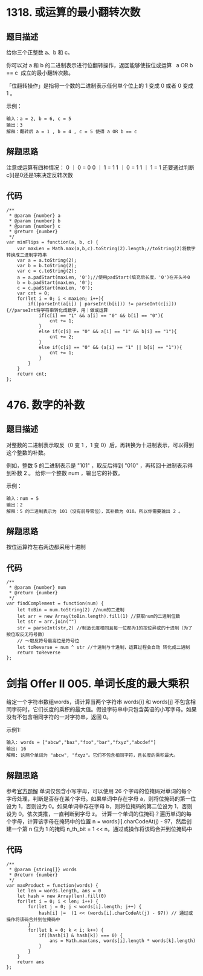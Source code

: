 # 1318. 或运算的最小翻转次数

## 题目描述
给你三个正整数 a、b 和 c。

你可以对 a 和 b 的二进制表示进行位翻转操作，返回能够使按位或运算   a OR b == c  成立的最小翻转次数。

「位翻转操作」是指将一个数的二进制表示任何单个位上的 1 变成 0 或者 0 变成 1 。

示例：
```
输入：a = 2, b = 6, c = 5
输出：3
解释：翻转后 a = 1 , b = 4 , c = 5 使得 a OR b == c
``` 

## 解题思路
注意或运算有四种情况：
0 ｜ 0 = 0
0 ｜ 1 = 1
1 ｜ 0 = 1
1 ｜ 1 = 1
还要通过判断c[i]是0还是1来决定反转次数

## 代码
```
/**
 * @param {number} a
 * @param {number} b
 * @param {number} c
 * @return {number}
 */
var minFlips = function(a, b, c) {
    var maxLen = Math.max(a,b,c).toString(2).length;//toString(2)将数字转换成二进制字符串
    var a = a.toString(2);
    var b = b.toString(2);
    var c = c.toString(2);
    a = a.padStart(maxLen, '0');//使用padStart(填充后长度，'0')在开头补0
    b = b.padStart(maxLen, '0');
    c = c.padStart(maxLen, '0');
    var cnt = 0;
    for(let i = 0; i < maxLen; i++){
        if((parseInt(a[i]) | parseInt(b[i])) != parseInt(c[i])){//parseInt将字符串转化成数字，用｜做或运算
            if(c[i] == "1" && a[i] == "0" && b[i] == "0"){
                cnt += 1;
            }
            else if(c[i] == "0" && a[i] == "1" && b[i] == "1"){
                cnt += 2;
            }
            else if(c[i] == "0" && (a[i] == "1" || b[i] == "1")){
                cnt += 1;
            }
        }
    }
    return cnt;
};
```

# 476. 数字的补数

## 题目描述
对整数的二进制表示取反（0 变 1 ，1 变 0）后，再转换为十进制表示，可以得到这个整数的补数。

例如，整数 5 的二进制表示是 "101" ，取反后得到 "010" ，再转回十进制表示得到补数 2 。
给你一个整数 num ，输出它的补数。

示例：
```
输入：num = 5
输出：2
解释：5 的二进制表示为 101（没有前导零位），其补数为 010。所以你需要输出 2 。
```

## 解题思路
按位运算符左右两边都采用十进制

## 代码
```
/**
 * @param {number} num
 * @return {number}
 */
var findComplement = function(num) {
    let toBin = num.toString(2) //num的二进制
    let arr = new Array(toBin.length).fill(1) //获取num的二进制位数
    let str = arr.join("") 
    str = parseInt(str,2) //制造长度相同且每一位都为1的按位异或的十进制（为了按位取反无符号数）
    // ～取反符号最高位是符号位
    let toReverse = num ^ str //十进制与十进制，运算过程会自动 转化成二进制
    return toReverse
};
```

# 剑指 Offer II 005. 单词长度的最大乘积

给定一个字符串数组words，请计算当两个字符串 words[i] 和 words[j] 不包含相同字符时，它们长度的乘积的最大值。假设字符串中只包含英语的小写字母。如果没有不包含相同字符的一对字符串，返回 0。

示例1:
```
输入: words = ["abcw","baz","foo","bar","fxyz","abcdef"]
输出: 16 
解释: 这两个单词为 "abcw", "fxyz"。它们不包含相同字符，且长度的乘积最大。
```

## 解题思路
参考[官方题解](https://leetcode-cn.com/problems/maximum-product-of-word-lengths/solution/zui-da-dan-ci-chang-du-cheng-ji-by-leetcode/)
单词仅包含小写字母，可以使用 26 个字母的位掩码对单词的每个字母处理，判断是否存在某个字母。如果单词中存在字母 a，则将位掩码的第一位设为 1，否则设为 0。如果单词中存在字母 b，则将位掩码的第二位设为 1，否则设为 0。依次类推，一直判断到字母 z。
计算一个单词的位掩码？遍历单词的每个字母，计算该字母在掩码中的位置 n = words[i].charCodeAt(j) - 97，然后创建一个第 n 位为 1 的掩码 n_th_bit = 1 << n，通过或操作将该码合并到位掩码中


## 代码
```
/**
 * @param {string[]} words
 * @return {number}
 */
var maxProduct = function(words) {
    let len = words.length, ans = 0
    let hash = new Array(len).fill(0)
    for(let i = 0; i < len; i++) {
        for(let j = 0; j < words[i].length; j++) {
            hash[i] |=  (1 << (words[i].charCodeAt(j) - 97)) // 通过或操作将该码合并到位掩码中
        }
        for(let k = 0; k < i; k++) {
            if((hash[i] & hash[k]) === 0) {
                ans = Math.max(ans, words[i].length * words[k].length)
            }
        }
    }
    return ans
};
```